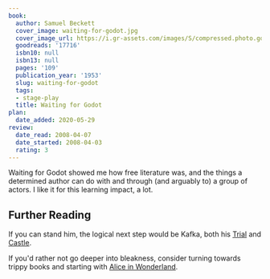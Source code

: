 ```yaml
---
book:
  author: Samuel Beckett
  cover_image: waiting-for-godot.jpg
  cover_image_url: https://i.gr-assets.com/images/S/compressed.photo.goodreads.com/books/1327910301l/17716._SX98_.jpg
  goodreads: '17716'
  isbn10: null
  isbn13: null
  pages: '109'
  publication_year: '1953'
  slug: waiting-for-godot
  tags:
  - stage-play
  title: Waiting for Godot
plan:
  date_added: 2020-05-29
review:
  date_read: 2008-04-07
  date_started: 2008-04-03
  rating: 3
---
```


Waiting for Godot showed me how free literature was, and the things a determined author can do with and through (and
arguably to) a group of actors. I like it for this learning impact, a lot.

## Further Reading

If you can stand him, the logical next step would be Kafka, both his
[Trial](https://books.rixx.de/reviews/2008/the-trial) and [Castle](https://books.de/reviews/2009/the-castle).

If you'd rather not go deeper into bleakness, consider turning towards trippy books and starting with [Alice in
Wonderland](https://books.rixx.de/reviews/2004/alice-in-wonderland).
